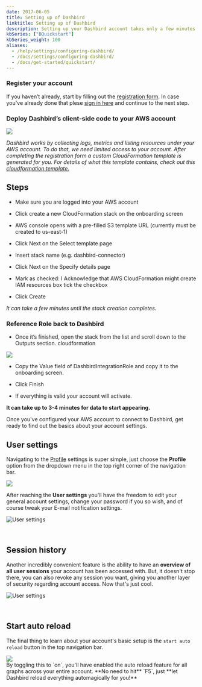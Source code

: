 ```yaml
---
date: 2017-06-05
title: Setting up of Dashbird
linktitle: Setting up of Dashbird
description: Setting up your Dashbird account takes only a few minutes and doesn't need any code changes or wrappers getting implemented.
kbSeries: ["BQuickstart"]
kbSeries_weight: 100
aliases:
  - /help/settings/configuring-dashbird/
  - /docs/settings/configuring-dashbird/
  - /docs/get-started/quickstart/
---
```


### Register your account
If you haven’t already, start by filling out the <a href="/register">registration form</a>. In case you’ve already done that plese <a href="https://app.dashbird.io/auth/login" target="_blank">sign in here</a> and continue to the next step.

### Deploy Dashbird’s client-side code to your AWS account
<img src="https://dashbird.io/images/docs/onboarding.png">


<em>Dashbird works by collecting logs, metrics and listing resources under your AWS account. To do that, we need limited access to your account. After completing the registration form a custom CloudFormation template is generated for you. For details of what this template contains, check out this <a href="https://s3.amazonaws.com/dashbird-cf/cloudformation.yml">cloudformation template.</a> </em>

## Steps
* Make sure you are logged into your AWS account
* Click create a new CloudFormation stack on the onboarding screen
* AWS console opens with a pre-filled S3 template URL (currently must be created to us-east-1)
* Click Next on the Select template page
* Insert stack name (e.g. dashbird-connector)
* Click Next on the Specify details page
* Mark as checked: I Acknowledge that AWS CloudFormation might create IAM resources box tick the checkbox

* Click Create

<em>It can take a few minutes until the stack creation completes.</em>

### Reference Role back to Dashbird
* Once it’s finished, open the stack from the list and scroll down to the Outputs section.
cloudformation

<img src="https://dashbird.io/images/docs/cloudformation.png">

* Copy the Value field of DashbirdIntegrationRole and copy it to the onboarding screen.

* Click Finish

* If everything is valid your account will activate.

**It can take up to 3-4 minutes for data to start appearing.**

Once you've configured your AWS account to connect to Dashbird, get ready to find out the basics about your account settings.

## User settings

<div class="row">
  <div class="col-md-7 col-sm-12 col-xs-12 text-md-left pt-3">
    <p class="lato">Navigating to the <a href="https://app.dashbird.io/profile">Profile</a> settings is super simple, just choose the <b>Profile</b> option from the dropdown menu in the top right corner of the navigation bar.</p>
  </div>
  <div class="col-md-5 col-sm-12 col-xs-12 imgs-fluid">
    <img src='/images/docs/profile-menu-dropdown.png'>
  </div>
</div>

After reaching the **User settings** you'll have the freedom to edit your general account settings, change your password if you so wish, and of course tweak your E-mail notification settings.

![User settings](/images/docs/profile-profile-tab.png)

<br>

## Session history
Another incredibly convenient feature is the ability to have an **overview of all user sessions** your account has been accessed with. But, it doesn't stop there, you can also revoke any session you want, giving you another layer of security regarding account access. Now that's just cool.

![User settings](/images/docs/profile-session-history.png)

<br>

## Start auto reload
<div class="row">
  <div class="col-md-7 col-sm-12 col-xs-12 text-md-left pt-3">
    <p class="lato">The final thing to learn about your account's basic setup is the <code>start auto reload</code> button in the top navigation bar.</p>
  </div>
  <div class="col-md-5 col-sm-12 col-xs-12 imgs-fluid">
    <img src='/images/docs/profile-auto-reload.png'>
  </div>
</div>
By toggling this to `on`, you'll have enabled the auto reload feature for all graphs across your entire account. **No need to hit** `F5`, just **let Dashbird reload everything automagically for you!**
